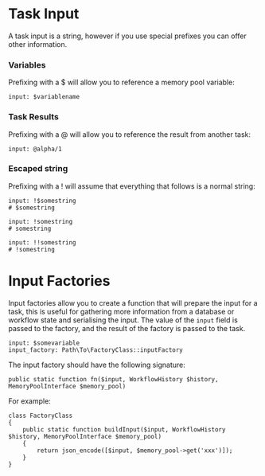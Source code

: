 Task Input
==========
A task input is a string, however if you use special prefixes you can offer other information.

### Variables
Prefixing with a $ will allow you to reference a memory pool variable:

    input: $variablename
    
### Task Results
Prefixing with a @ will allow you to reference the result from another task:

    input: @alpha/1

### Escaped string
Prefixing with a ! will assume that everything that follows is a normal string:

    input: !$somestring
    # $somestring
    
    input: !somestring
    # somestring
    
    input: !!somestring
    # !somestring


Input Factories
===============
Input factories allow you to create a function that will prepare the input for a task, this is useful for gathering
more information from a database or workflow state and serialising the input. The value of the `input` field is passed
to the factory, and the result of the factory is passed to the task.

    input: $somevariable
    input_factory: Path\To\FactoryClass::inputFactory
    
The input factory should have the following signature:
    
    public static function fn($input, WorkflowHistory $history, MemoryPoolInterface $memory_pool)

For example:

    class FactoryClass
    {
        public static function buildInput($input, WorkflowHistory $history, MemoryPoolInterface $memory_pool)
        {
            return json_encode([$input, $memory_pool->get('xxx')]);
        }
    }

